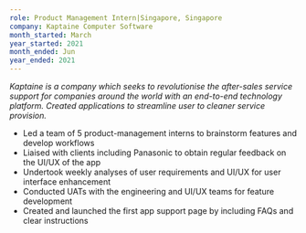 ```yaml
---
role: Product Management Intern|Singapore, Singapore
company: Kaptaine Computer Software 
month_started: March
year_started: 2021
month_ended: Jun
year_ended: 2021
---
```


*Kaptaine is a company which seeks to revolutionise the after-sales service support for companies around the world with an end-to-end technology platform. Created applications to streamline user to cleaner service provision.*

*  Led a team of 5 product-management interns to brainstorm features and develop workflows
*  Liaised with clients including Panasonic to obtain regular feedback on the UI/UX of the app
*  Undertook weekly analyses of user requirements and UI/UX for user interface enhancement 
*  Conducted UATs with the engineering and UI/UX teams for feature development
*  Created and launched the first app support page by including FAQs and clear instructions
